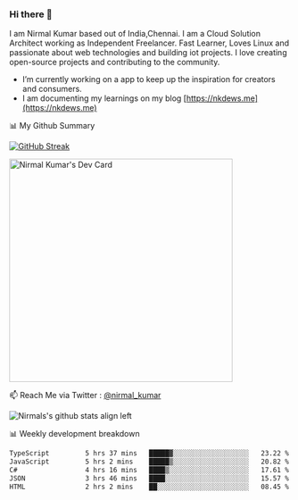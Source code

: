 ### Hi there 👋

 I am Nirmal Kumar based out of India,Chennai. I am a Cloud Solution Architect working as Independent Freelancer. Fast Learner, Loves Linux and passionate about web technologies and building iot projects. I love creating open-source projects and contributing to the community.

- I’m currently working on a app to keep up the inspiration for creators and consumers.
- I am documenting my learnings on my blog [https://nkdews.me](https://nkdews.me)


📊 My Github Summary

[![GitHub Streak](https://github-readme-streak-stats.herokuapp.com?user=nk-gears&theme=dark&hide_border=true&date_format=M%20j%5B%2C%20Y%5D)](https://git.io/streak-stats)

<a href="https://app.daily.dev/nirmal_kumar"><img src="https://api.daily.dev/devcards/a16cfcf02d384b16b41de71ce4d1d811.png?r=8ve" width="400" alt="Nirmal Kumar's Dev Card"/></a>

📫 Reach Me via  Twitter : [@nirmal_kumar](https://twitter.com/nirmal_kumar)

![Nirmals's github stats align left](https://github-readme-stats.vercel.app/api?username=nk-gears&show_icons=true)


📊 Weekly development breakdown

<!--START_SECTION:waka-->

```txt
TypeScript         5 hrs 37 mins   █████▓░░░░░░░░░░░░░░░░░░░   23.22 %
JavaScript         5 hrs 2 mins    █████▒░░░░░░░░░░░░░░░░░░░   20.82 %
C#                 4 hrs 16 mins   ████▒░░░░░░░░░░░░░░░░░░░░   17.61 %
JSON               3 hrs 46 mins   ████░░░░░░░░░░░░░░░░░░░░░   15.57 %
HTML               2 hrs 2 mins    ██░░░░░░░░░░░░░░░░░░░░░░░   08.45 %
```

<!--END_SECTION:waka-->


